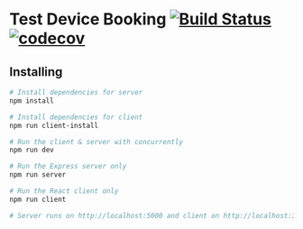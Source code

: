 # Test Device Booking [![Build Status](https://travis-ci.com/alexweininger/Test-Device-Booking.svg?branch=master)](https://travis-ci.com/alexweininger/Test-Device-Booking) [![codecov](https://codecov.io/gh/alexweininger/Test-Device-Booking/branch/TeamB/graph/badge.svg)](https://codecov.io/gh/alexweininger/Test-Device-Booking/branch/TeamB)

## Installing

``` bash
# Install dependencies for server
npm install

# Install dependencies for client
npm run client-install

# Run the client & server with concurrently
npm run dev

# Run the Express server only
npm run server

# Run the React client only
npm run client

# Server runs on http://localhost:5000 and client on http://localhost:3000
```
